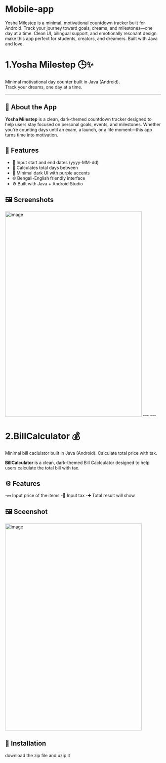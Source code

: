 # Mobile-app
Yosha Milestep is a minimal, motivational countdown tracker built for Android. Track your journey toward goals, dreams, and milestones—one day at a time. Clean UI, bilingual support, and emotionally resonant design make this app perfect for students, creators, and dreamers. Built with Java and love.
# 1.Yosha Milestep 🕒✨  
Minimal motivational day counter built in Java (Android).  
Track your dreams, one day at a time.

---
## 📱 About the App

**Yosha Milestep** is a clean, dark-themed countdown tracker designed to help users stay focused on personal goals, events, and milestones. Whether you're counting days until an exam, a launch, or a life moment—this app turns time into motivation.

## 🔧 Features

- 📅 Input start and end dates (yyyy-MM-dd)
- 🔢 Calculates total days between
- 🎨 Minimal dark UI with purple accents
- 🌐 Bengali-English friendly interface
- ⚙️ Built with Java + Android Studio

## 🖼️ Screenshots
<img width="442" height="665" alt="image" src="https://github.com/user-attachments/assets/436d5d02-37bf-41c1-9f52-40722c42f403" />
---
---

# 2.BillCalculator 💰
Minimal bill caclulator built in Java (Android).
Calculate total price with tax.

**BillCalculator** is a clean, dark-themed Bill Caclculator designed to help users calculate the total bill with tax.

 ## ⚙️ Features
  
  -💵 Input price of the items
  -🚖 Input tax
  -➕ Total result will show  

## 🖼️ Sceenshot
<img width="442" height="670" alt="image" src="https://github.com/user-attachments/assets/6172a188-320b-4919-a491-c75b8a2a413c" />


## 🚀 Installation
download the zip file and uzip it

